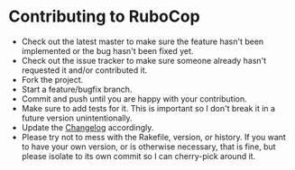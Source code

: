 # Contributing to RuboCop

* Check out the latest master to make sure the feature hasn't been
  implemented or the bug hasn't been fixed yet.
* Check out the issue tracker to make sure someone already hasn't
  requested it and/or contributed it.
* Fork the project.
* Start a feature/bugfix branch.
* Commit and push until you are happy with your contribution.
* Make sure to add tests for it. This is important so I don't break it
  in a future version unintentionally.
* Update the [Changelog](CHANGELOG.md) accordingly.
* Please try not to mess with the Rakefile, version, or history. If
  you want to have your own version, or is otherwise necessary, that
  is fine, but please isolate to its own commit so I can cherry-pick
  around it.
